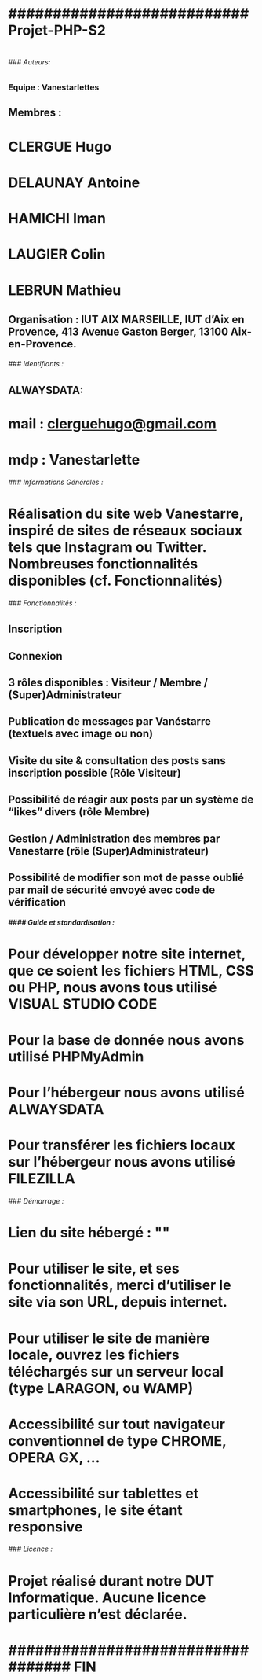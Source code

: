 # ######################################################################
# ###########################  Projet-PHP-S2 ###########################
# ######################################################################
 

###### ### Auteurs:
### Equipe : Vanestarlettes
## Membres :
# CLERGUE Hugo
# DELAUNAY Antoine
# HAMICHI Iman
# LAUGIER Colin
# LEBRUN Mathieu
## Organisation : IUT AIX MARSEILLE, IUT d’Aix en Provence, 413 Avenue Gaston Berger, 13100 Aix-en-Provence.
 
 
###### ### Identifiants :
## ALWAYSDATA:
# mail : clerguehugo@gmail.com
# mdp : Vanestarlette


###### ###  Informations Générales :
# Réalisation du site web Vanestarre, inspiré de sites de réseaux sociaux tels que Instagram ou Twitter. Nombreuses fonctionnalités disponibles (cf. Fonctionnalités)
 

###### ###  Fonctionnalités :
 
## Inscription
## Connexion
## 3 rôles disponibles : Visiteur / Membre / (Super)Administrateur
## Publication de messages par Vanéstarre (textuels avec image ou non) 
## Visite du site & consultation des posts sans inscription possible (Rôle Visiteur)
## Possibilité de réagir aux posts par un système de “likes” divers (rôle Membre)
## Gestion / Administration des membres par Vanestarre (rôle (Super)Administrateur)
## Possibilité de modifier son mot de passe oublié par mail de sécurité envoyé avec code de vérification
 

##### ####  Guide et standardisation :
# Pour développer notre site internet, que ce soient les fichiers HTML, CSS ou PHP, nous avons tous utilisé VISUAL STUDIO CODE
# Pour la base de donnée nous avons utilisé PHPMyAdmin
# Pour l’hébergeur nous avons utilisé ALWAYSDATA
# Pour transférer les fichiers locaux sur l’hébergeur nous avons utilisé FILEZILLA
 

###### ###  Démarrage :
# Lien du site hébergé : ""
# Pour utiliser le site, et ses fonctionnalités, merci d’utiliser le site via son URL, depuis internet.
# Pour utiliser le site de manière locale, ouvrez les fichiers téléchargés sur un serveur local (type LARAGON, ou WAMP)
# Accessibilité sur tout navigateur conventionnel de type CHROME, OPERA GX, …
# Accessibilité sur tablettes et smartphones, le site étant responsive
 

###### ###  Licence :
# Projet réalisé durant notre DUT Informatique. Aucune licence particulière n’est déclarée.
 

# ######################################################################
# ################################## FIN ###############################
# ######################################################################
